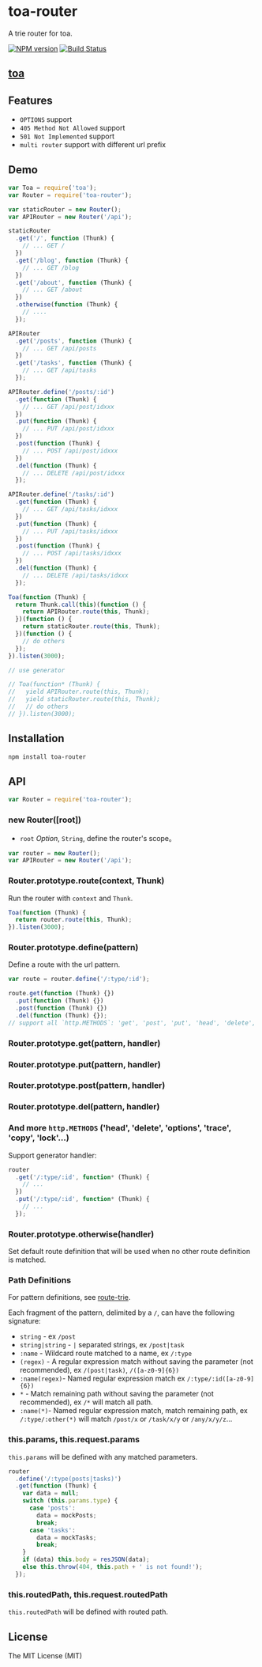 toa-router
====
A trie router for toa.

[![NPM version][npm-image]][npm-url]
[![Build Status][travis-image]][travis-url]

## [toa](https://github.com/toajs/toa)

## Features

- `OPTIONS` support
- `405 Method Not Allowed` support
- `501 Not Implemented` support
- `multi router` support with different url prefix

## Demo
```js
var Toa = require('toa');
var Router = require('toa-router');

var staticRouter = new Router();
var APIRouter = new Router('/api');

staticRouter
  .get('/', function (Thunk) {
    // ... GET /
  })
  .get('/blog', function (Thunk) {
    // ... GET /blog
  })
  .get('/about', function (Thunk) {
    // ... GET /about
  })
  .otherwise(function (Thunk) {
    // ....
  });

APIRouter
  .get('/posts', function (Thunk) {
    // ... GET /api/posts
  })
  .get('/tasks', function (Thunk) {
    // ... GET /api/tasks
  });

APIRouter.define('/posts/:id')
  .get(function (Thunk) {
    // ... GET /api/post/idxxx
  })
  .put(function (Thunk) {
    // ... PUT /api/post/idxxx
  })
  .post(function (Thunk) {
    // ... POST /api/post/idxxx
  })
  .del(function (Thunk) {
    // ... DELETE /api/post/idxxx
  });

APIRouter.define('/tasks/:id')
  .get(function (Thunk) {
    // ... GET /api/tasks/idxxx
  })
  .put(function (Thunk) {
    // ... PUT /api/tasks/idxxx
  })
  .post(function (Thunk) {
    // ... POST /api/tasks/idxxx
  })
  .del(function (Thunk) {
    // ... DELETE /api/tasks/idxxx
  });

Toa(function (Thunk) {
  return Thunk.call(this)(function () {
    return APIRouter.route(this, Thunk);
  })(function () {
    return staticRouter.route(this, Thunk);
  })(function () {
    // do others
  });
}).listen(3000);

// use generator

// Toa(function* (Thunk) {
//   yield APIRouter.route(this, Thunk);
//   yield staticRouter.route(this, Thunk);
//   // do others
// }).listen(3000);
```

## Installation

```bash
npm install toa-router
```

## API

```js
var Router = require('toa-router');
```

### new Router([root])

- `root` *Option*, `String`, define the router's scope。

```js
var router = new Router();
var APIRouter = new Router('/api');
```

### Router.prototype.route(context, Thunk)

Run the router with `context` and `Thunk`.

```js
Toa(function (Thunk) {
  return router.route(this, Thunk);
}).listen(3000);
```

### Router.prototype.define(pattern)

Define a route with the url pattern.

```js
var route = router.define('/:type/:id');

route.get(function (Thunk) {})
  .put(function (Thunk) {})
  .post(function (Thunk) {})
  .del(function (Thunk) {});
// support all `http.METHODS`: 'get', 'post', 'put', 'head', 'delete', 'options', 'trace', 'copy', 'lock'...
```

### Router.prototype.get(pattern, handler)
### Router.prototype.put(pattern, handler)
### Router.prototype.post(pattern, handler)
### Router.prototype.del(pattern, handler)
### And more `http.METHODS` ('head', 'delete', 'options', 'trace', 'copy', 'lock'...)

Support generator handler:

```js
router
  .get('/:type/:id', function* (Thunk) {
    // ...
  })
  .put('/:type/:id', function* (Thunk) {
    // ...
  });
```

### Router.prototype.otherwise(handler)

Set default route definition that will be used when no other route definition is matched.

### Path Definitions

For pattern definitions, see [route-trie](https://github.com/zensh/route-trie).

Each fragment of the pattern, delimited by a `/`, can have the following signature:

- `string` - ex `/post`
- `string|string` - `|` separated strings, ex `/post|task`
- `:name` - Wildcard route matched to a name, ex `/:type`
- `(regex)` - A regular expression match without saving the parameter (not recommended), ex `/(post|task)`, `/([a-z0-9]{6})`
- `:name(regex)`- Named regular expression match ex `/:type/:id([a-z0-9]{6})`
- `*` - Match remaining path without saving the parameter (not recommended), ex `/*` will match all path.
- `:name(*)`- Named regular expression match, match remaining path, ex `/:type/:other(*)` will match `/post/x` or `/task/x/y` or `/any/x/y/z`...

### this.params, this.request.params

`this.params` will be defined with any matched parameters.

```js
router
  .define('/:type(posts|tasks)')
  .get(function (Thunk) {
    var data = null;
    switch (this.params.type) {
      case 'posts':
        data = mockPosts;
        break;
      case 'tasks':
        data = mockTasks;
        break;
    }
    if (data) this.body = resJSON(data);
    else this.throw(404, this.path + ' is not found!');
  });
```

### this.routedPath, this.request.routedPath

`this.routedPath` will be defined with routed path.

## License

The MIT License (MIT)

[npm-url]: https://npmjs.org/package/toa-router
[npm-image]: http://img.shields.io/npm/v/toa-router.svg

[travis-url]: https://travis-ci.org/toajs/toa-router
[travis-image]: http://img.shields.io/travis/toajs/toa-router.svg
